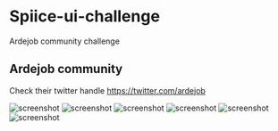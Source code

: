 # Spiice-ui-challenge
Ardejob community challenge
## Ardejob community
Check their twitter handle https://twitter.com/ardejob

![screenshot](./images/starter.jpg)
![screenshot](./images/on_board.jpg)
![screenshot](./images/sign_in.jpg)
![screenshot](./images/sign_up.jpg)
![screenshot](./images/feed.jpg)
![screenshot](./images/profile.jpg)
